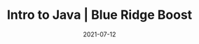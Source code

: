---
date: "2021-07-12"
draft: false
title: "Intro to Java | Blue Ridge Boost"
page_title: "Intro to Java"
description: "Learn a professional programming language!"

section: "camps"

camp_type: "Workshop"

enabled: true

camp_options: 
- "PM"

topic: "Computer Science"

ages: "Middle school students with prior coding experience and high school students."

summary: "Students will master Java commands and syntax through a combination of daily practice and expert instructor guidance. This intensive approach ensures that learners receive continuous, hands-on experience, which is essential for mastering any programming language. By engaging with real-world coding challenges and receiving personalized feedback, students can identify and address their weaknesses, steadily improving their skills."

start_date: "2024-08-05"
end_date: "2024-08-09"

camp_name: "Intro to Java"
icon: "/images/camps/icons/java-logo.jpg"

data_single_product_id: "680150487"
pm_session:
    title: 'Daily Topics'
    monday: 'Primititive Types'
    tuesday: 'Using Objects'
    wednesday: 'Boolean Expressions and if Statements, Part 1'
    thursday: 'Boolean Expressions and if Statements, Part 2'
    friday: 'Iteration'

---